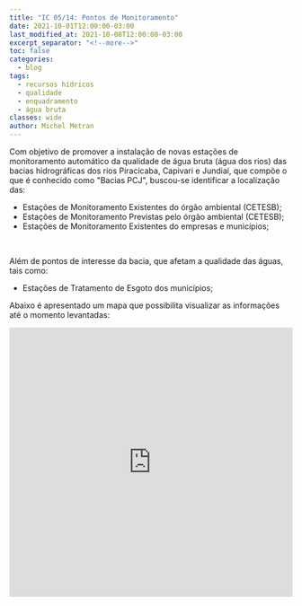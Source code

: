```yaml
---
title: "IC 05/14: Pontos de Monitoramento"
date: 2021-10-01T12:00:00-03:00
last_modified_at: 2021-10-08T12:00:00-03:00
excerpt_separator: "<!--more-->"
toc: false
categories:
  - blog
tags:
  - recursos hídricos
  - qualidade
  - enquadramento
  - água bruta
classes: wide
author: Michel Metran
---
```


Com objetivo de promover a instalação de novas estações de monitoramento automático da qualidade de água bruta (água dos rios) das bacias hidrográficas dos rios Piracicaba, Capivari e Jundiaí, que compõe o que é conhecido como "Bacias PCJ", buscou-se identificar a localização das:

<!--more-->

- Estações de Monitoramento Existentes do órgão ambiental (CETESB);
- Estações de Monitoramento Previstas pelo órgão ambiental (CETESB);
- Estações de Monitoramento Existentes do empresas e municípios;

<br>

Além de pontos de interesse da bacia, que afetam a qualidade das águas, tais como:

- Estações de Tratamento de Esgoto dos municípios;

Abaixo é apresentado um mapa que possibilita visualizar as informações até o momento levantadas:

<iframe src="https://gaemapiracicaba.github.io/assets/ic-05-14/map.html" width="100%" height="480"  frameborder="0" allowfullscreen></iframe>
